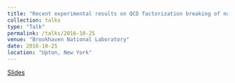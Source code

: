 ```yaml
---
title: "Recent experimental results on QCD factorization breaking of nonperturbative functions"
collection: talks
type: "Talk"
permalink: /talks/2016-10-25
venue: "Brookhaven National Laboratory"
date: 2016-10-25
location: "Upton, New York"
---
```


[Slides](https://jdosbo.github.io/files/BNL_Nucl_Seminar_Osborn.pdf) 